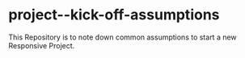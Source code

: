 # project--kick-off-assumptions
This Repository is to note down common assumptions to start a new Responsive Project.

